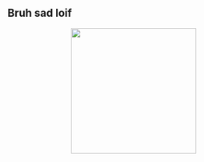 ## Bruh sad loif
<p align="center">
<a href="https://dashboard.heroku.com/new?template=https://github.com/shakida/Video-Compressor"><img src="https://img.shields.io/badge/Deploy%20To%20Heroku-blueviolet?style=for-the-badge&logo=heroku" width="250""/</a>  

</p>
